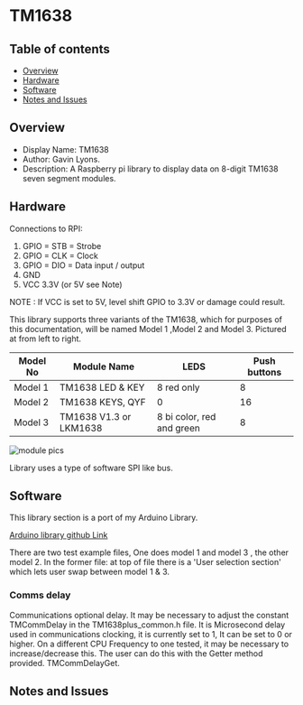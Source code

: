 # TM1638

## Table of contents

  * [Overview](#overview)
  * [Hardware](#hardware)
  * [Software](#software)
  * [Notes and Issues](#notes-and-issues)

## Overview

* Display Name: TM1638
* Author: Gavin Lyons.
* Description: A Raspberry pi library to display data on 8-digit TM1638 seven segment modules.

## Hardware

Connections to RPI:

1. GPIO = STB = Strobe
2. GPIO  = CLK  = Clock
3. GPIO = DIO = Data input / output
4. GND
5. VCC 3.3V (or 5V see Note)

NOTE : If VCC is set to 5V, level shift GPIO to 3.3V or damage could result.

This library supports three variants of the TM1638,
which for purposes of this documentation,
will be named Model 1 ,Model 2 and Model 3.
Pictured at from left to right.

| Model No | Module Name | LEDS | Push buttons |
| ------ | ------ |  ------ | ------ |
| Model 1 | TM1638 LED & KEY | 8 red only | 8 |
| Model 2 | TM1638 KEYS, QYF  | 0 | 16 |
| Model 3 | TM1638 V1.3 or LKM1638  | 8 bi color,  red and green  | 8 |

![ module pics ](https://github.com/gavinlyonsrepo/TM1638plus/blob/master/extra/images/tm16383.jpg)

Library uses a type of software SPI like bus.

## Software

This library section is a port of my Arduino Library.

[ Arduino library github Link ](https://github.com/gavinlyonsrepo/TM1638plus)

There are two test example files, One does model 1 and model 3 , the other model 2.
In the former file: at top of file there is a 'User selection section' which lets user swap between model 1 & 3.

### Comms delay

Communications optional delay.
It may be necessary to adjust the constant  TMCommDelay in the TM1638plus_common.h file. It is Microsecond delay used in communications clocking, it is currently set to 1, 
It can be set to 0 or higher. On a different CPU Frequency to one tested, it may be necessary to increase/decrease this.
The user can do this with the Getter method provided. TMCommDelayGet.

## Notes and Issues


